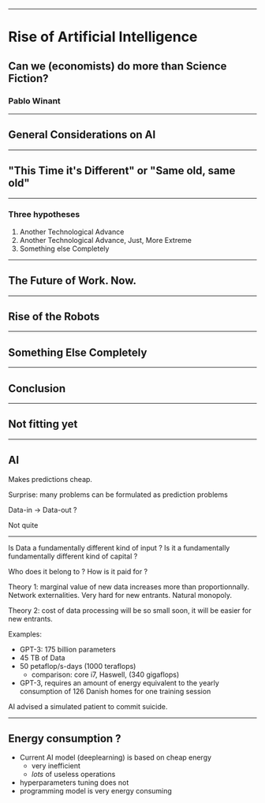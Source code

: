 

---

# Rise of Artificial Intelligence

## Can we (economists) do more than Science Fiction?

### Pablo Winant

----

## General Considerations on AI

---

## "This Time it's Different" or "Same old, same old"

----

### Three hypotheses

1. Another Technological Advance
2. Another Technological Advance, Just, More Extreme
3. Something else Completely

---

## The Future of Work. Now.

---

## Rise of the Robots


---

## Something Else Completely


---

## Conclusion


---

## Not fitting yet

----

## AI 

Makes predictions cheap.

Surprise: many problems can be formulated as prediction problems

Data-in -> Data-out ? 
 
Not quite

----


Is Data a fundamentally different kind of input ?
Is it a fundamentally fundamentally different kind of capital ?

Who does it belong to ? How is it paid for ?

Theory 1: marginal value of new data increases more than proportionnally. Network externalities. Very hard for new entrants. Natural monopoly.

Theory 2: cost of data processing will be so small soon, it will be easier for new entrants.


Examples: 
- GPT-3: 175 billion parameters
- 45 TB of Data
- 50 petaflop/s-days  (1000 teraflops)
  - comparison: core i7, Haswell, (340 gigaflops)
- GPT-3, requires an amount of energy equivalent to the yearly consumption of 126 Danish homes for one training session

AI advised a simulated patient to commit suicide.

----

## Energy consumption ?

- Current AI model (deeplearning) is based on cheap energy
    - very inefficient
    - *lots* of useless operations
- hyperparameters tuning does not 
- programming model is very energy consuming


